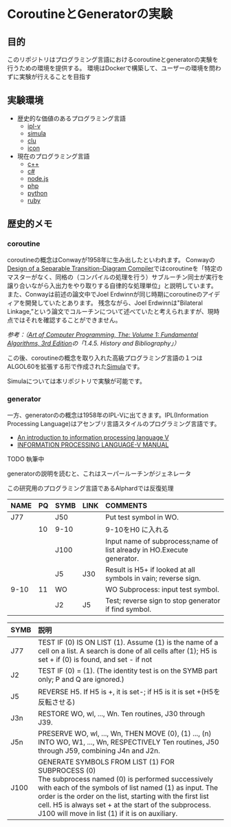 # CoroutineとGeneratorの実験

## 目的

このリポジトリはプログラミング言語におけるcoroutineとgeneratorの実験を行うための環境を提供する。
環境はDockerで構築して、ユーザーの環境を問わずに実験が行えることを目指す

## 実験環境

- 歴史的な価値のあるプログラミング言語
  - [ipl-v](legacy_sample/iplv)
  - [simula](legacy_sample/simula)
  - [clu](legacy_sample/clu)
  - [icon](legacy_sample/icon)
- 現在のプログラミング言語
  - [c++](simple_sample/cpp)
  - [c#](simple_sample/cs)
  - [node.js](simple_sample/node)
  - [php](simple_sample/php)
  - [python](simple_sample/python)
  - [ruby](simple_sample/rb)

## 歴史的メモ

### coroutine
coroutineの概念はConwayが1958年に生み出したといわれます。
Conwayの[Design of a Separable Transition-Diagram Compiler](https://dl.acm.org/doi/10.1145/366663.366704)ではcoroutineを「特定のマスターがなく、同格の（コンパイルの処理を行う）サブルーチン同士が実行を譲り合いながら入出力をやり取りする自律的な処理単位」と説明しています。
また、Conwayは前述の論文中でJoel Erdwinnが同じ時期にcoroutineのアイディアを開発していたとあります。
残念ながら、Joel Erdwinnは"Bilateral Linkage,”という論文でコルーチンについて述べていたと考えられますが、現時点ではそれを確認することができません。

*参考：（[Art of Computer Programming, The: Volume 1: Fundamental Algorithms, 3rd Edition](https://www.oreilly.com/library/view/art-of-computer/9780321635754/)の「1.4.5. History and Bibliography」）*

この後、coroutineの概念を取り入れた高級プログラミング言語の１つはALGOL60を拡張する形で作成された[Simula](https://en.wikipedia.org/wiki/Simula)です。

Simulaについては本リポジトリで実験が可能です。


### generator

一方、generatorのの概念は1958年のIPL-Vに出てきます。IPL(Information Processing Language)はアセンブリ言語スタイルのプログラミング言語です。

- [An introduction to information processing language V](https://dl.acm.org/doi/10.1145/367177.367205)
- [INFORMATION PROCESSING LANGUAGE-V MANUAL](https://stacks.stanford.edu/file/druid:yz379pw9306/yz379pw9306.pdf)

TODO 執筆中

generatorの説明を読むと、これはスーパールーチンがジェネレータ


この研究用のプログラミング言語であるAlphardでは反復処理


|NAME|PQ |SYMB |LINK |COMMENTS|
|:---|:--|:----|:----|:---|
|J77 |   |J50  |     |Put test symbol in WO.|
|    |10 |9-10 |     |9-10をH0 に入れる|
|    |   |J100 |     |Input name of subprocess;name of list already in HO.Execute generator.|
|    |   |J5   |J30  |Result is H5+ if looked at all symbols in vain; reverse sign.|
|9-10|11 |WO   |    |WO Subprocess: input test symbol.|
|    |   |J2   |J5  |Test; reverse sign to stop generator if find symbol.|

|SYMB|説明|
|:---|:----|
|J77|TEST IF (0) IS ON LIST (1). Assume (1) is the name of a cell on a list. A search is done of all cells after (1); H5 is set + if (0) is found, and set - if not|
|J2|TEST IF (0) = (1). (The identity test is on the SYMB part only; P and Q are ignored.) |
|J5|REVERSE H5. If H5 is +, it is set-; if H5 is it is set +(H5を反転させる)|
|J3n|RESTORE WO, wl, ..., Wn. Ten routines, J30 through J39.|
|J5n|PRESERVE WO, wl, ..., Wn, THEN MOVE (0), (1) ..., (n) INTO WO, W1, ..., Wn, RESPECTIVELY Ten routines, J50 through J59, combining J4n and J2n.|
|J100|GENERATE SYMBOLS FROM LIST (1) FOR SUBPROCESS (0)<br>The subprocess named (0) is performed successively with each of the symbols of list named (1) as input. The order is the order on the list, starting with the first list cell. H5 is always set + at the start of the subprocess. J100 will move in list (1) if it is on auxiliary.|
